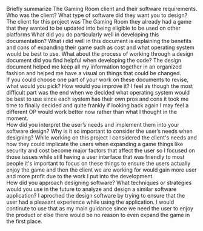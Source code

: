 Briefly summarize The Gaming Room client and their software requirements. Who was the client? What type of software did they want you to design? The client for this project was The Gaming Room they already had a game that they wanted to be updated into being eligible to be used on other platforms 
What did you do particularly well in developing this documentation? What i did well in this document is explaining the benefits and cons of expanding their game such as cost and what operating system would be best to use. 
What about the process of working through a design document did you find helpful when developing the code? The design document helped me keep all my information together in an organized fashion and helped me have a visual on things that could be changed.  
If you could choose one part of your work on these documents to revise, what would you pick? How would you improve it? I feel as though the most difficult part was the end when we decided what operating system would be best to use since each system has their own pros and cons it took me time to finally decided and quite frankly if looking back again I may feel a different OP would work better now rather than what I thought in the moment.  
How did you interpret the user’s needs and implement them into your software design? Why is it so important to consider the user’s needs when designing? While working on this project I considered the client's needs and how they could implicate the users when expanding a game things like security and cost become major factors that affect the user so I focused on those issues while still having a user interface that was friendly to most people it's important to focus on these things to ensure the users actually enjoy the game and then the client we are working for would gain more user and more profit due to the work I put into the development.  
How did you approach designing software? What techniques or strategies would you use in the future to analyze and design a similar software application? I aproched the design software by trying to ensure that the user had a pleasant experience while using the application. I would continute to use that as my main guidance since we need the user to enjoy the product or else there would be no reason to even expand the game in the first place. 
